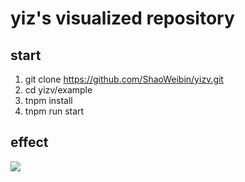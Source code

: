 # yiz's visualized repository

## start
1. git clone https://github.com/ShaoWeibin/yizv.git
2. cd yizv/example
3. tnpm install
4. tnpm run start

## effect
![](https://cdn.nlark.com/yuque/0/2019/png/160980/1576663752469-f416ac4f-930f-4e0a-bf46-5a24766251d3.png?x-oss-process=image/resize,w_746/watermark,type_d3F5LW1pY3JvaGVp,size_10,text_5LiA5LmL,color_FFFFFF,shadow_50,t_80,g_se,x_10,y_10)
